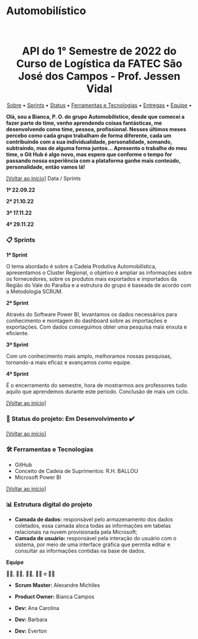 # Automobilístico
<br id="inicio">
<h1 align="center">API do 1° Semestre de 2022 do Curso de Logística da FATEC São José dos Campos - Prof. Jessen Vidal </h1>
 <p align="center">
     <a href="#sobre">Sobre</a> • 
     <a href="#requisitos">Sprints</a> •
     <a href="#status">Status</a> •
     <a href="#techtools">Ferramentas e Tecnologias</a> •
     <a href="#entregas">Entregas</a> • 
     <a href="#equipe">Equipe</a> • 
</p>

<span id="sobre">

 **Olá, sou a Bianca, P. O. do grupo Automobilístico, desde que comecei a fazer parte do time, venho aprendendo coisas fantásticas, me desenvolvendo como time, pessoa, profissional. Nesses últimos meses percebo como cada grupo trabalham de forma diferente, cada um contribuindo com a sua individualidade, personalidade, somando, subtraindo, mas de alguma forma juntos... Apresento o trabalho do meu time, o Git Hub é algo novo, mas espero que conforme o tempo for passando nossa experiência com a plataforma ganhe mais conteúdo, personalidade, então vamos lá!**
 <p>
   
 </p>

<a href="#inicio">[Voltar ao início]</a>
 Data / Sprints

**1ª  22.09.22** 

**2ª  21.10.22** 

**3ª  17.11.22**

**4ª  29.11.22**
<span id="requisitos">

### :clipboard: Sprints
 <p>



**1ª Sprint**

O tema abordado é sobre a Cadeia Produtiva Automobilística, apresentamos o Cluster Regional, o objetivo é ampliar as informações sobre os fornecedores, sobre os produtos mais exportados e importados da Região do Vale do Paraíba e a estrutura do grupo é baseada de acordo com a Metodologia SCRUM.


**2ª Sprint**

Através do Software Power BI, levantamos os dados necessários para conhecimento e montagem do dashboard sobre as importações e exportações. Com dados conseguimos obter uma pesquisa mais enxuta e eficiente.


**3ª Sprint**

Com um conhecimento mais amplo, melhoramos nossas pesquisas, tornando-a mais eficaz e avançamos como equipe.

  
 **4ª Sprint**
 
 É o encerramento do semestre, hora de mostrarmos aos professores tudo aquilo que aprendemos durante este período. Conclusão de mais um ciclo.

  
 </p>

<a href="#inicio">[Voltar ao início]</a>
 <span id="status">

 ### :bookmark_tabs: Status do projeto: Em Desenvolvimento ✔️	
  
 <a href="#inicio">[Voltar ao início]</a>
  
 <span id="techtools">
 
 ### :hammer_and_wrench: Ferramentas e Tecnologias
 - GitHub
 - Conceito de Cadeia de Suprimentos: R.H. BALLOU
 - Microsoft Power BI
  
 <a href="#inicio">[Voltar ao início]</a>
 
 
<span id="estrutura-pastas">
 
### :bar_chart: Estrutura digital do projeto
 
- **Camada de dados:** responsável pelo armazenamento dos dados coletados, essa camada aloca todas as informações em tabelas relacionais na nuvem provisionada pela Microsoft;
- **Camada de usuário:** responsável pela interação do usuário com o sistema, por meio de uma interface gráfica que permita editar e consultar as informações contidas na base de dados.



 



**Equipe**


 :man_student:, :woman_student:, :woman_student:, :woman_student: e :man_student:


 - **Scrum Master:** Alexandre Michiles
 
 - **Product Owner:** Bianca Campos 
 
 - **Dev:** Ana Carolina 
 
 - **Dev:** Barbara  
 
 - **Dev:** Everton 

 
